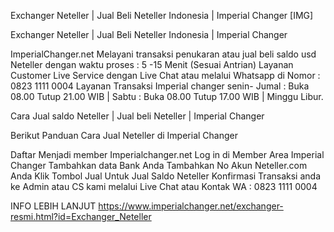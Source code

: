 Exchanger Neteller | Jual Beli Neteller Indonesia | Imperial Changer
[​IMG]



Exchanger Neteller | Jual Beli Neteller Indonesia | Imperial Changer

ImperialChanger.net Melayani transaksi penukaran atau jual beli saldo usd Neteller dengan waktu proses : 5 -15 Menit (Sesuai Antrian) Layanan Customer Live Service dengan Live Chat atau melalui Whatsapp di Nomor : 0823 1111 0004 Layanan Transaksi Imperial changer senin- Jumal : Buka 08.00 Tutup 21.00 WIB | Sabtu : Buka 08.00 Tutup 17.00 WIB | Minggu Libur.

Cara Jual saldo Neteller | Jual beli Neteller | Imperial Changer 

Berikut Panduan Cara Jual Neteller di Imperial Changer

Daftar Menjadi member Imperialchanger.net
Log in di Member Area Imperial Changer
Tambahkan data Bank Anda
Tambahkan No Akun Neteller.com Anda
Klik Tombol Jual Untuk Jual Saldo Neteller
Konfirmasi Transaksi anda ke Admin atau CS kami melalui Live Chat atau Kontak WA : 0823 1111 0004

INFO LEBIH LANJUT 
https://www.imperialchanger.net/exchanger-resmi.html?id=Exchanger_Neteller
